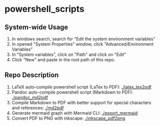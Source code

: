 # powershell_scripts

## System-wide Usage

1. In windows search, search for "Edit the system environment variables"
2. In opened "System Properties" window, click "Advanced/Environment Variables"
3. In "System variables", click on "Path" and click on "Edit"
4. Click "New" and paste in the root path of this repo.

## Repo Description

1. LaTeX auto-compile powershell script (LaTex to PDF): [./latex_tex2pdf](./latex_tex2pdf)
2. Pandoc auto-compile powershell script (Markdown to PDF): [./pandoc_md2pdf](./pandoc_md2pdf)
3. Compile Markdown to PDF with better support for special characters and references: [./md2pdf](./md2pdf)
4. Generate mermaid graph with Mermaid CLI: [./export_mermaid](./export_mermaid)
5. Convert PDF to PNG with inkscape: [./inkscape_pdf2png](./inkscape_pdf2png)
